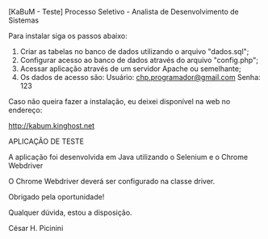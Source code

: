 [KaBuM - Teste] Processo Seletivo - Analista de Desenvolvimento de Sistemas

Para instalar siga os passos abaixo:

1. Criar as tabelas no banco de dados utilizando o arquivo "dados.sql";
2. Configurar acesso ao banco de dados através do arquivo "config.php";
3. Acessar aplicação através de um servidor Apache ou semelhante;
4. Os dados de acesso são:
  Usuário: chp.programador@gmail.com
  Senha: 123

Caso não queira fazer a instalação, eu deixei disponível na web no endereço:

http://kabum.kinghost.net




APLICAÇÃO DE TESTE

A aplicação foi desenvolvida em Java utilizando o Selenium e o Chrome Webdriver

O Chrome Webdriver deverá ser configurado na classe driver.


Obrigado pela oportunidade!

Qualquer dúvida, estou a disposição.



César H. Picinini
